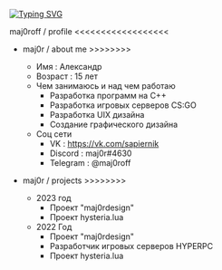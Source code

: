 [![Typing SVG](https://readme-typing-svg.herokuapp.com?color=13DA14&lines=maj0rcode;maj0rdesign)](https://git.io/typing-svg)

maj0roff / profile <<<<<<<<<<<<<<<<<<

+ maj0r / about me >>>>>>>>

  + Имя : Александр
  + Возраст : 15 лет
  + Чем занимаюсь и над чем работаю
    + Разработка программ на C++
    + Разработка игровых серверов CS:GO
    + Разработка UIX дизайна
    + Создание графического дизайна
  + Соц сети
    + VK : https://vk.com/sapiernik
    + Discord : maj0r#4630
    + Telegram : @maj0roff
    
+ maj0r / projects >>>>>>>>
  + 2023 год
    + Проект "maj0rdesign"
    + Проект hysteria.lua
  + 2022 Год
    + Проект "maj0rdesign"
    + Разработчик игровых серверов HYPERPC
    + Проект hysteria.lua
